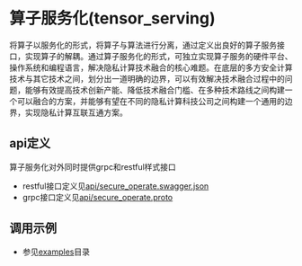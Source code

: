 # 算子服务化(tensor_serving)

 将算子以服务化的形式，将算子与算法进行分离，通过定义出良好的算子服务接口，实现算子的解耦。通过算子服务化的形式，可独立实现算子服务的硬件平台、操作系统和编程语言，解决隐私计算技术融合的核心难题。在底层的多方安全计算技术与其它技术之间，划分出一道明确的边界，可以有效解决技术融合过程中的问题，能够有效提高技术创新产能、降低技术融合门槛、在多种技术路线之间构建一个可以融合的方案，并能够有望在不同的隐私计算科技公司之间构建一个通用的边界，实现隐私计算互联互通方案。


 ## api定义
 算子服务化对外同时提供grpc和restful样式接口
 - restful接口定义见[api/secure_operate.swagger.json](api/secure_operate.swagger.json)
 - grpc接口定义见[api/secure_operate.proto](api/secure_operate.proto)

## 调用示例
- 参见[examples](examples)目录
